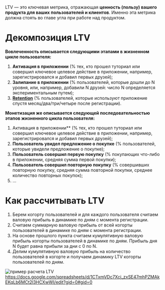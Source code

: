 LTV — это ключевая метрика, отражающая **ценность (пользу) вашего продукта для ваших пользователей и клиентов**. Именно эта метрика должна стоять во главе угла при работе над продуктом.
# Декомпозиция LTV

**Вовлеченность описывается следующими этапами в жизненном цикле пользователя:**

1. **Активация в приложении** (% тех, кто прошел туториал или совершил ключевое целевое действие в приложении, например, зарегистрировался и добавил первых друзей);
2. **Залипание в приложении** (% пользователей, которые дошли до N уровня, или, например, добавили N друзей: число N определяется экспериментальным путем);
3. [**Retention**](https://gopractice.ru/product/retention/) (% пользователей, которые используют приложение спустя месяц/два/три/четыре после регистрации).

**Монетизация же описывается следующей последовательностью этапов жизненного цикла пользователя:**

1. Активация в приложении** (% тех, кто прошел туториал или совершил ключевое целевое действие в приложении, например, зарегистрировался и добавил первых друзей);
2. **Пользователь увидел предложение о покупке** (% пользователей, которые увидели предложение о покупке);
3. **Пользователь совершил первую покупку** (% покупающих что-либо в приложении, средняя сумма первой покупки);
4. **Пользователь совершил повторную покупку** (% совершивших повторную покупку, средняя сумма повторной покупки, среднее количество повторных покупок);
5. …
# Как рассчитывать LTV
1. Берем когорту пользователей и для каждого пользователя считаем валовую прибыль в динамике по дням с момента регистрации.
2. Считаем суммарную валовую прибыль от всей когорты пользователей в динамике по дням с момента регистрации.
3. На основе прошлого пункта считаем кумулятивную валовую прибыль когорты пользователей в динамике по дням. Прибыль дня N будет равна прибыли за дни с 0 по N.
4. Делим кумулятивную валовую прибыль на количество пользователей в когорте и получаем динамику LTV когорты пользователей по дням.

![пример расчета LTV](https://gopractice.ru/wp-content/uploads/2022/04/Frame-132-ru-1024x449.png)
https://docs.google.com/spreadsheets/d/1CTxmVDc7Xcj_zxSE47mhPZMAkEKqLb6MCt2l3HCXwWI/edit?gid=0#gid=0
